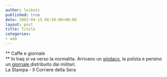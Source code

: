 ```yaml
---
author: leibniz
published: true
date: 2003-04-15 06:56:00+00:00
layout: post
title: Titolo
categories:
- web
---
```


 **   Caffe e giornale   
** In Iraq si va verso la normalita. Arrivano un  [   sindaco](http://www.lastampa.it/edicola/sitoweb/Esteri/art10.asp), la polizia e persino un[   giornale ](http://www.corriere.it/edicola/index.jsp?path=ESTERI&doc=VETROaa)distribuito dai militari.   
La Stampa - Il Corriere della Sera
